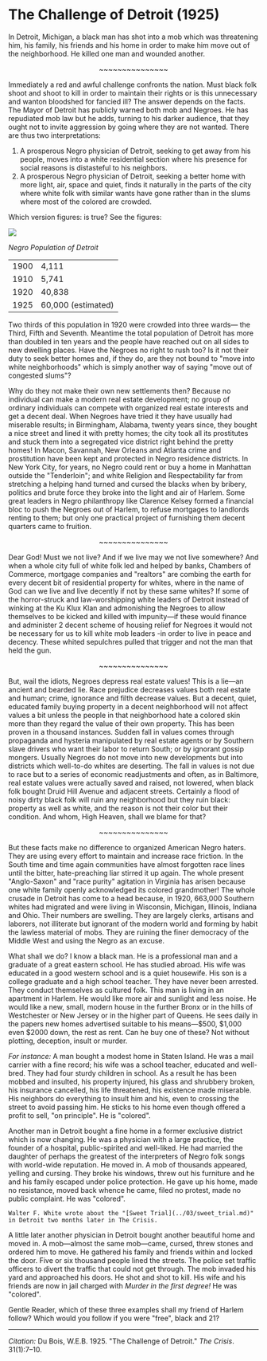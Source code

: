<!--
title:   The Challenge of Detroit
author:  Du Bois, W.E.B.
journal: The Crisis
year:    1925
volume:  31
issue:   1
pages:   7-10
index:  Detroit | Sweet, Ossian
-->
# The Challenge of Detroit (1925)

In Detroit, Michigan, a black man has shot into a mob which was threatening him, his family, his friends and his home in order to make him move out of the neighborhood. He killed one man and wounded another.

<p style="text-align:center"> ~~~~~~~~~~~~~~~ </p>

Immediately a red and awful challenge confronts the nation. Must black folk shoot and shoot to kill in order to maintain their rights or is this unnecessary and wanton bloodshed for fancied ill? The answer depends on the facts. The Mayor of Detroit has publicly warned both mob and Negroes. He has repudiated mob law but he adds, turning to his darker audience, that they ought not to invite aggression by going where they are not wanted. There are thus two interpretations:

1. A prosperous Negro physician of Detroit, seeking to get away from his people, moves into a white residential section where his presence for social reasons is distasteful to his neighbors.
2. A prosperous Negro physician of Detroit, seeking a better home with more light, air, space and quiet, finds it naturally in the parts of the city where white folk with similar wants have gone rather than in the slums where most of the colored are crowded.

Which version figures: is true? See the figures:

![](../../../Images/detroit_pop.png)

*Negro Population of Detroit*    

<table class="dot-table">

  <tr>
    <td>1900</th>
    <td>4,111</th>
  </tr>
  <tr>
    <td>1910</td>
    <td>5,741</td>
  </tr>
  <tr>
    <td>1920</td>
    <td>40,838</td>
  </tr>
  <tr>
    <td>1925</td>
    <td>60,000 (estimated)</td>
  </tr>
</table> 

Two thirds of this population in 1920 were crowded into three wards— the Third, Fifth and Seventh. Meantime the total population of Detroit has more than doubled in ten years and the people have reached out on all sides to new dwelling places. Have the Negroes no right to rush too? Is it not their duty to seek better homes and, if they do, are they not bound to "move into white neighborhoods" which is simply another way of saying "move out of congested slums"?

Why do they not make their own new settlements then? Because no individual can make a modern real estate development; no group of ordinary individuals can compete with organized real estate interests and get a decent deal. When Negroes have tried it they have usually had miserable results; in Birmingham, Alabama, twenty years since, they bought a nice street and lined it with pretty homes; the city took all its prostitutes and stuck them into a segregated vice district right behind the pretty homes! In Macon, Savannah, New Orleans and Atlanta crime and prostitution have been kept and protected in Negro residence districts. In New York City, for years, no Negro could rent or buy a home in Manhattan outside the "Tenderloin"; and white Religion and Respectability far from stretching a helping hand turned and cursed the blacks when by bribery, politics and brute force they broke into the light and air of Harlem. Some great leaders in Negro philanthropy like Clarence Kelsey formed a financial bloc to push the Negroes out of Harlem, to refuse mortgages to landlords renting to them; but only one practical project of furnishing them decent quarters came to fruition.

<p style="text-align:center !important;"> ~~~~~~~~~~~~~~~  </p>

Dear God! Must we not live? And if we live may we not live somewhere? And when a whole city full of white folk led and helped by banks, Chambers of Commerce, mortgage companies and "realtors" are combing the earth for every decent bit of residential property for whites, where in the name of God can we live and live decently if not by these same whites? If some of the horror-struck and law-worshipping white leaders of Detroit instead of winking at the Ku Klux Klan and admonishing the Negroes to allow themselves to be kicked and killed with impunity—if these would finance and administer 2 decent scheme of housing relief for Negroes it would not be necessary for us to kill white mob leaders -in order to live in peace and decency. These whited sepulchres pulled that trigger and not the man that held the gun.

<p style="text-align:center"> ~~~~~~~~~~~~~~~ </p>

But, wail the idiots, Negroes depress real estate values! This is a lie—an ancient and bearded lie. Race prejudice decreases values both real estate and human; crime, ignorance and filth decrease values. But a decent, quiet, educated family buying property in a decent neighborhood will not affect values a bit unless the people in that neighborhood hate a colored skin more than they regard the value of their own property. This has been proven in a thousand instances. Sudden fall in values comes through propaganda and hysteria manipulated by real estate agents or by Southern slave drivers who want their labor to return South; or by ignorant gossip mongers. Usually Negroes do not move into new developments but into districts which well-to-do whites are deserting. The fall in values is not due to race but to a series of economic readjustments and often, as in Baltimore, real estate values were actually saved and raised, not lowered, when black folk bought Druid Hill Avenue and adjacent streets. Certainly a flood of noisy dirty black folk will ruin any neighborhood but they ruin black: property as well as white, and the reason is not their color but their condition. And whom, High Heaven, shall we blame for that?

<p style="text-align:center"> ~~~~~~~~~~~~~~~ </p>

But these facts make no difference to organized American Negro haters. They are using every effort to maintain and increase race friction. In the South time and time again communities have almost forgotten race lines until the bitter, hate-preaching liar stirred it up again. The whole present "Anglo-Saxon" and "race purity" agitation in Virginia has arisen because one white family openly acknowledged its colored grandmother! The whole crusade in Detroit has come to a head because, in 1920, 663,000 Southern whites had migrated and were living in Wisconsin, Michigan, Illinois, Indiana and Ohio. Their numbers are swelling. They are largely clerks, artisans and laborers, not illiterate but ignorant of the modern world and forming by habit the lawless material of mobs. They are ruining the finer democracy of the Middle West and using the Negro as an excuse.

What shall we do? I know a black man. He is a professional man and a graduate of a great eastern school. He has studied abroad. His wife was educated in a good western school and is a quiet housewife. His son is a college graduate and a high school teacher. They have never been arrested. They conduct themselves as cultured folk. This man is living in an apartment in Harlem. He would like more air and sunlight and less noise. He would like a new, small, modern house in the further Bronx or in the hills of Westchester or New Jersey or in the higher part of Queens. He sees daily in the papers new homes advertised suitable to his means—$500, $1,000 even $2000 down, the rest as rent. Can he buy one of these? Not without plotting, deception, insult or murder.

*For instance:* A man bought a modest home in Staten Island. He was a mail carrier with a fine record; his wife was a school teacher, educated and well-bred. They had four sturdy children in school. As a result he has been mobbed and insulted, his property injured, his glass and shrubbery broken, his insurance cancelled, his life threatened, his existence made miserable.  His neighbors do everything to insult him and his, even to crossing the street to avoid passing him. He sticks to his home even though offered a profit to sell, "on principle". He is "colored".

Another man in Detroit bought a fine home in a former exclusive district which is now changing. He was a physician with a large practice, the founder of a hospital, public-spirited and well-liked. He had married the daughter of perhaps the greatest of the interpreters of Negro folk songs with world-wide reputation. He moved in. A mob of thousands appeared, yelling and cursing. They broke his windows, threw out his furniture and he and his family escaped under police protection. He gave up his home, made no resistance, moved back whence he came, filed no protest, made no public complaint. He was "colored".

```{margin}
Walter F. White wrote about the "[Sweet Trial](../03/sweet_trial.md)" in Detroit two months later in The Crisis.
```

A little later another physician in Detroit bought another beautiful home and moved in. A mob—almost the same mob—came, cursed, threw stones and ordered him to move. He gathered his family and friends within and locked the door. Five or six thousand people lined the streets. The police set traffic officers to divert the traffic that could not get through. The mob invaded his yard and approached his doors. He shot and shot to kill. His wife and his friends are now in jail charged with *Murder in the first degree!* He was "colored".

Gentle Reader, which of these three examples shall my friend of Harlem follow? Which would you follow if you were "free", black and 21?

_________________
*Citation:* Du Bois, W.E.B. 1925. "The Challenge of Detroit." *The Crisis*. 31(1):7&ndash;10.